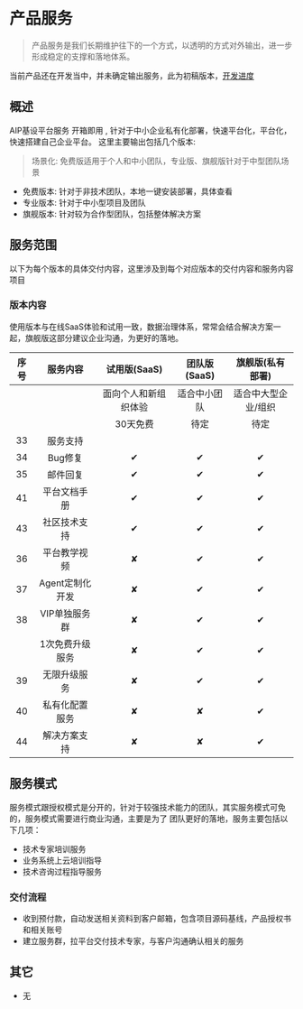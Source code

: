 # 产品服务

> 产品服务是我们长期维护往下的一个方式，以透明的方式对外输出，进一步形成稳定的支撑和落地体系。

当前产品还在开发当中，并未确定输出服务，此为初稿版本，[开发进度](/product/plan.html)

## 概述

AIP基设平台服务 开箱即用 , 针对于中小企业私有化部署，快速平台化，平台化，快速搭建自己企业平台。
这里主要输出包括几个版本:

> 场景化: 免费版适用于个人和中小团队，专业版、旗舰版针对于中型团队场景

- 免费版本: 针对于非技术团队，本地一键安装部署，具体查看
- 专业版本: 针对于中小型项目及团队
- 旗舰版本: 针对较为合作型团队，包括整体解决方案


## 服务范围

以下为每个版本的具体交付内容，这里涉及到每个对应版本的交付内容和服务内容项目

### 版本内容

使用版本与在线SaaS体验和试用一致，数据治理体系，常常会结合解决方案一起，旗舰版这部分建议企业沟通，为更好的落地。

| 序号 | 服务内容        | 试用版(SaaS)         | 团队版(SaaS) | 旗舰版(私有部署)    |
|:----:|:---------------:|:--------------------:|:------------:|:-------------------:|
|      |                 | 面向个人和新组织体验 | 适合中小团队 | 适合中大型企业/组织 |
|      |                 | 30天免费             | 待定         | 待定                |
| 33   | 服务支持        |                      |              |                     |
| 34   | Bug修复         | ✔                    | ✔            | ✔                   |
| 35   | 邮件回复        | ✔                    | ✔            | ✔                   |
| 41   | 平台文档手册    | ✔                    | ✔            | ✔                   |
| 43   | 社区技术支持    | ✔                    | ✔            | ✔                   |
| 36   | 平台教学视频    | ✘                    | ✔            | ✔                   |
| 37   | Agent定制化开发 | ✘                    | ✔            | ✔                   |
| 38   | VIP单独服务群   | ✘                    | ✔            | ✔                   |
|      | 1次免费升级服务 | ✘                    | ✔            | ✔                   |
| 39   | 无限升级服务    | ✘                    | ✔            | ✔                   |
| 40   | 私有化配置服务  | ✘                    | ✘            | ✔                   |
| 44   | 解决方案支持    | ✘                    | ✘            | ✔                   |

## 服务模式

服务模式跟授权模式是分开的，针对于较强技术能力的团队，其实服务模式可免的，服务模式需要进行商业沟通，主要是为了
团队更好的落地，服务主要包括以下几项：

- 技术专家培训服务
- 业务系统上云培训指导
- 技术咨询过程指导服务

### 交付流程

- 收到预付款，自动发送相关资料到客户邮箱，包含项目源码基线，产品授权书和相关账号
- 建立服务群，拉平台交付技术专家，与客户沟通确认相关的服务

## 其它

- 无

